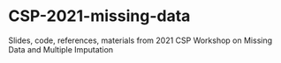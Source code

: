 # CSP-2021-missing-data
Slides, code, references, materials from 2021 CSP Workshop on Missing Data and Multiple Imputation
